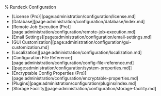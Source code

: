 % Rundeck Configuration

* [License (Pro)][page:administration/configuration/license.md]
* [Database][page:administration/configuration/database/index.md]
* [Remote Job Execution (Pro)][page:administration/configuration/remote-job-execution.md]
* [Email Settings][page:administration/configuration/email-settings.md]
* [GUI Customization][page:administration/configuration/gui-customization.md]
* [Localization][page:administration/configuration/localization.md]
* [Configuration File Reference][page:administration/configuration/config-file-reference.md]
* [[page:administration/configuration/system-properties.md]]
* [Encryptable Config Properties (Pro)][page:administration/configuration/encryptable-properties.md]
* [Plugins][page:administration/configuration/plugins/index.md]
* [Storage Facility][page:administration/configuration/storage-facility.md]
